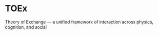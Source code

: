 # TOEx
Theory of Exchange — a unified framework of interaction across physics, cognition, and social
